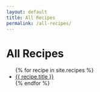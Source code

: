```yaml
---
layout: default
title: All Recipes
permalink: /all-recipes/
---
```


<h1>All Recipes</h1>

<ul>
  {% for recipe in site.recipes %}
    <li><a href="{{ site.baseurl }}{{ recipe.url }}">{{ recipe.title }}</a></li>
  {% endfor %}
</ul>
